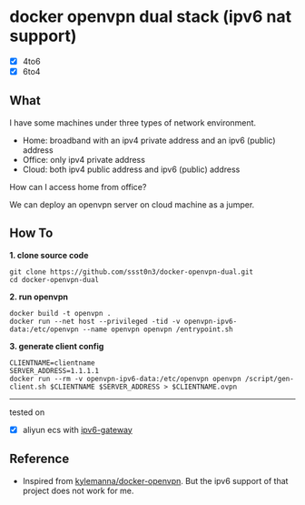 # docker openvpn dual stack (ipv6 nat support)

- [x] 4to6
- [x] 6to4

## What

I have some machines under three types of network environment.

* Home: broadband with an ipv4 private address and an ipv6 (public) address
* Office: only ipv4 private address
* Cloud: both ipv4 public address and ipv6 (public) address

How can I access home from office? 

We can deploy an openvpn server on cloud machine as a jumper.

## How To

**1. clone source code**

```
git clone https://github.com/ssst0n3/docker-openvpn-dual.git
cd docker-openvpn-dual
```

**2. run openvpn**

```
docker build -t openvpn .
docker run --net host --privileged -tid -v openvpn-ipv6-data:/etc/openvpn --name openvpn openvpn /entrypoint.sh
```

**3. generate client config**

```
CLIENTNAME=clientname
SERVER_ADDRESS=1.1.1.1
docker run --rm -v openvpn-ipv6-data:/etc/openvpn openvpn /script/gen-client.sh $CLIENTNAME $SERVER_ADDRESS > $CLIENTNAME.ovpn
```

----

tested on 
- [x] aliyun ecs with [ipv6-gateway](https://www.alibabacloud.com/help/en/ipv6-gateway)

## Reference

* Inspired from [kylemanna/docker-openvpn](https://github.com/kylemanna/docker-openvpn). But the ipv6 support of that project does not work for me.
